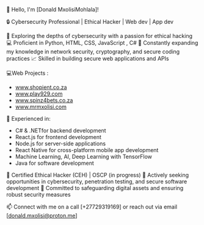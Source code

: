 👋 Hello, I'm [Donald MxolisiMohlala]!

🔒 Cybersecurity Professional | Ethical Hacker | Web dev | App dev

🔭 Exploring the depths of cybersecurity with a passion for ethical hacking
💻 Proficient in Python, HTML, CSS, JavaScript , C#
🧠 Constantly expanding my knowledge in network security, cryptography, and secure coding practices
📈 Skilled in building secure web applications and APIs 

💻Web Projects :
   - www.shopient.co.za
   - www.play929.com
   - www.spinz4bets.co.za
   - www.mrmxolisi.com

💼 Experienced in:
   - C# & .NETfor backend development
   - React.js for frontend development
   - Node.js for server-side applications
   - React Native for cross-platform mobile app development
   - Machine Learning, AI, Deep Learning with TensorFlow
   - Java for software development
   
🔑 Certified Ethical Hacker (CEH) | OSCP (in progress)
💼 Actively seeking opportunities in cybersecurity, penetration testing, and secure software development
🚀 Committed to safeguarding digital assets and ensuring robust security measures

📫 Connect with me on a call [+27729319169] or reach out via email [donald.mxolisi@proton.me]
